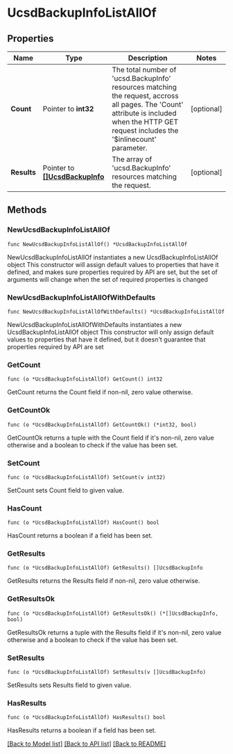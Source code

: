 # UcsdBackupInfoListAllOf

## Properties

Name | Type | Description | Notes
------------ | ------------- | ------------- | -------------
**Count** | Pointer to **int32** | The total number of &#39;ucsd.BackupInfo&#39; resources matching the request, accross all pages. The &#39;Count&#39; attribute is included when the HTTP GET request includes the &#39;$inlinecount&#39; parameter. | [optional] 
**Results** | Pointer to [**[]UcsdBackupInfo**](ucsd.BackupInfo.md) | The array of &#39;ucsd.BackupInfo&#39; resources matching the request. | [optional] 

## Methods

### NewUcsdBackupInfoListAllOf

`func NewUcsdBackupInfoListAllOf() *UcsdBackupInfoListAllOf`

NewUcsdBackupInfoListAllOf instantiates a new UcsdBackupInfoListAllOf object
This constructor will assign default values to properties that have it defined,
and makes sure properties required by API are set, but the set of arguments
will change when the set of required properties is changed

### NewUcsdBackupInfoListAllOfWithDefaults

`func NewUcsdBackupInfoListAllOfWithDefaults() *UcsdBackupInfoListAllOf`

NewUcsdBackupInfoListAllOfWithDefaults instantiates a new UcsdBackupInfoListAllOf object
This constructor will only assign default values to properties that have it defined,
but it doesn't guarantee that properties required by API are set

### GetCount

`func (o *UcsdBackupInfoListAllOf) GetCount() int32`

GetCount returns the Count field if non-nil, zero value otherwise.

### GetCountOk

`func (o *UcsdBackupInfoListAllOf) GetCountOk() (*int32, bool)`

GetCountOk returns a tuple with the Count field if it's non-nil, zero value otherwise
and a boolean to check if the value has been set.

### SetCount

`func (o *UcsdBackupInfoListAllOf) SetCount(v int32)`

SetCount sets Count field to given value.

### HasCount

`func (o *UcsdBackupInfoListAllOf) HasCount() bool`

HasCount returns a boolean if a field has been set.

### GetResults

`func (o *UcsdBackupInfoListAllOf) GetResults() []UcsdBackupInfo`

GetResults returns the Results field if non-nil, zero value otherwise.

### GetResultsOk

`func (o *UcsdBackupInfoListAllOf) GetResultsOk() (*[]UcsdBackupInfo, bool)`

GetResultsOk returns a tuple with the Results field if it's non-nil, zero value otherwise
and a boolean to check if the value has been set.

### SetResults

`func (o *UcsdBackupInfoListAllOf) SetResults(v []UcsdBackupInfo)`

SetResults sets Results field to given value.

### HasResults

`func (o *UcsdBackupInfoListAllOf) HasResults() bool`

HasResults returns a boolean if a field has been set.


[[Back to Model list]](../README.md#documentation-for-models) [[Back to API list]](../README.md#documentation-for-api-endpoints) [[Back to README]](../README.md)


